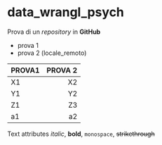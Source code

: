 # data_wrangl_psych
Prova di un *repository* in **GitHub**

 * prova 1
 * prova 2 (locale_remoto)

| PROVA1 | PROVA 2| 
:--------|---------:|
| X1     | X2     |
| Y1     | Y2     |
| Z1|Z3|
|a1|a2|

Text attributes *italic*, **bold**, 
 `monospace`, ~~strikethrough~~

```prova chunk (simile a RMarkdown, ma senza sezione tra graffe)
```

